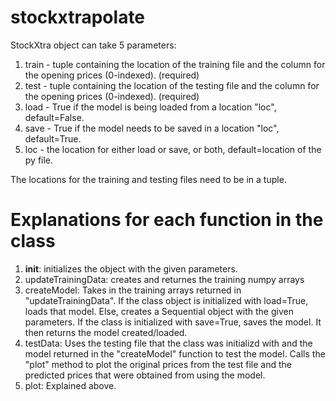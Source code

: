 # stockxtrapolate

StockXtra object can take 5 parameters:
1. train - tuple containing the location of the training file and the column for the opening prices (0-indexed). (required)
2. test - tuple containing the location of the testing file and the column for the opening prices (0-indexed). (required)
3. load - True if the model is being loaded from a location "loc", default=False.
4. save - True if the model needs to be saved in a location "loc", default=True.
5. loc - the location for either load or save, or both, default=location of the py file.

The locations for the training and testing files need to be in a tuple.


# Explanations for each function in the class

1. __init__: initializes the object with the given parameters.
2. updateTrainingData: creates and returnes the training numpy arrays
3. createModel: Takes in the training arrays returned in "updateTrainingData". If the class object is initialized with load=True, loads that model. Else, creates a Sequential object with the given parameters. If the class is initialized with save=True, saves the model. It then returns the model created/loaded.
4. testData: Uses the testing file that the class was initializd with and the model returned in the "createModel" function to test the model. Calls the "plot" method to plot the original prices from the test file and the predicted prices that were obtained from using the model.
5. plot: Explained above.
